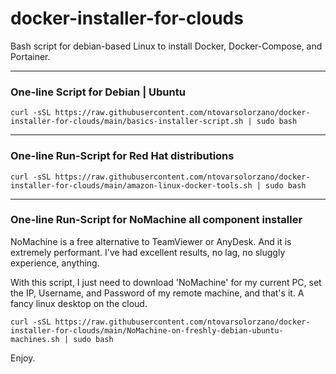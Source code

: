 # docker-installer-for-clouds
Bash script for debian-based Linux to install Docker, Docker-Compose, and Portainer.

---

### One-line Script for Debian | Ubuntu
`curl -sSL https://raw.githubusercontent.com/ntovarsolorzano/docker-installer-for-clouds/main/basics-installer-script.sh | sudo bash `

---

### One-line Run-Script for Red Hat distributions
`curl -sSL https://raw.githubusercontent.com/ntovarsolorzano/docker-installer-for-clouds/main/amazon-linux-docker-tools.sh | sudo bash `

---

### One-line Run-Script for NoMachine all component installer
NoMachine is a free alternative to TeamViewer or AnyDesk. And it is extremely performant. I've had excellent results, no lag, no sluggly experience, anything. 

With this script, I just need to download 'NoMachine' for my current PC, set the IP, Username, and Password of my remote machine, and that's it. A fancy linux desktop on the cloud. 

`curl -sSL https://raw.githubusercontent.com/ntovarsolorzano/docker-installer-for-clouds/main/NoMachine-on-freshly-debian-ubuntu-machines.sh | sudo bash `

Enjoy.
